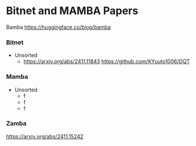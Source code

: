 # Bitnet and MAMBA Papers


Bamba
https://huggingface.co/blog/bamba

### Bitnet
- Unsorted
  - https://arxiv.org/abs/2411.11843
  https://github.com/KYuuto1006/DQT


### Mamba
- Unsorted
  - f
  - f
  - f



### Zamba
https://arxiv.org/abs/2411.15242